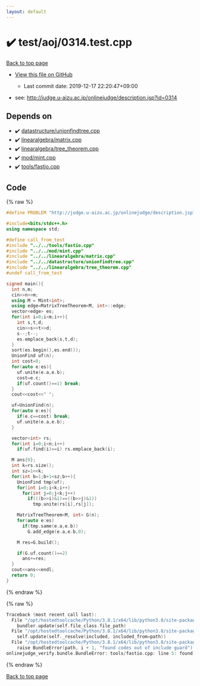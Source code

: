 ```yaml
---
layout: default
---
```


<!-- mathjax config similar to math.stackexchange -->
<script type="text/javascript" async
  src="https://cdnjs.cloudflare.com/ajax/libs/mathjax/2.7.5/MathJax.js?config=TeX-MML-AM_CHTML">
</script>
<script type="text/x-mathjax-config">
  MathJax.Hub.Config({
    TeX: { equationNumbers: { autoNumber: "AMS" }},
    tex2jax: {
      inlineMath: [ ['$','$'] ],
      processEscapes: true
    },
    "HTML-CSS": { matchFontHeight: false },
    displayAlign: "left",
    displayIndent: "2em"
  });
</script>

<script type="text/javascript" src="https://cdnjs.cloudflare.com/ajax/libs/jquery/3.4.1/jquery.min.js"></script>
<script src="https://cdn.jsdelivr.net/npm/jquery-balloon-js@1.1.2/jquery.balloon.min.js" integrity="sha256-ZEYs9VrgAeNuPvs15E39OsyOJaIkXEEt10fzxJ20+2I=" crossorigin="anonymous"></script>
<script type="text/javascript" src="../../../assets/js/copy-button.js"></script>
<link rel="stylesheet" href="../../../assets/css/copy-button.css" />


# :heavy_check_mark: test/aoj/0314.test.cpp

<a href="../../../index.html">Back to top page</a>

* <a href="{{ site.github.repository_url }}/blob/master/test/aoj/0314.test.cpp">View this file on GitHub</a>
    - Last commit date: 2019-12-17 22:20:47+09:00


* see: <a href="http://judge.u-aizu.ac.jp/onlinejudge/description.jsp?id=0314">http://judge.u-aizu.ac.jp/onlinejudge/description.jsp?id=0314</a>


## Depends on

* :heavy_check_mark: <a href="../../../library/datastructure/unionfindtree.cpp.html">datastructure/unionfindtree.cpp</a>
* :heavy_check_mark: <a href="../../../library/linearalgebra/matrix.cpp.html">linearalgebra/matrix.cpp</a>
* :heavy_check_mark: <a href="../../../library/linearalgebra/tree_theorem.cpp.html">linearalgebra/tree_theorem.cpp</a>
* :heavy_check_mark: <a href="../../../library/mod/mint.cpp.html">mod/mint.cpp</a>
* :heavy_check_mark: <a href="../../../library/tools/fastio.cpp.html">tools/fastio.cpp</a>


## Code

<a id="unbundled"></a>
{% raw %}
```cpp
#define PROBLEM "http://judge.u-aizu.ac.jp/onlinejudge/description.jsp?id=0314"

#include<bits/stdc++.h>
using namespace std;

#define call_from_test
#include "../../tools/fastio.cpp"
#include "../../mod/mint.cpp"
#include "../../linearalgebra/matrix.cpp"
#include "../../datastructure/unionfindtree.cpp"
#include "../../linearalgebra/tree_theorem.cpp"
#undef call_from_test

signed main(){
  int n,m;
  cin>>n>>m;
  using M = Mint<int>;
  using edge=MatrixTreeTheorem<M, int>::edge;
  vector<edge> es;
  for(int i=0;i<m;i++){
    int s,t,d;
    cin>>s>>t>>d;
    s--;t--;
    es.emplace_back(s,t,d);
  }
  sort(es.begin(),es.end());
  UnionFind uf(n);
  int cost=0;
  for(auto e:es){
    uf.unite(e.a,e.b);
    cost=e.c;
    if(uf.count()==1) break;
  }
  cout<<cost<<" ";

  uf=UnionFind(n);
  for(auto e:es){
    if(e.c==cost) break;
    uf.unite(e.a,e.b);
  }

  vector<int> rs;
  for(int i=0;i<n;i++)
    if(uf.find(i)==i) rs.emplace_back(i);

  M ans{0};
  int k=rs.size();
  int sz=1<<k;
  for(int b=1;b+1<sz;b++){
    UnionFind tmp(uf);
    for(int i=0;i<k;i++)
      for(int j=0;j<k;j++)
        if(((b>>i)&1)==((b>>j)&1))
          tmp.unite(rs[i],rs[j]);

    MatrixTreeTheorem<M, int> G(n);
    for(auto e:es)
      if(tmp.same(e.a,e.b))
        G.add_edge(e.a,e.b,0);

    M res=G.build();

    if(G.uf.count()==2)
      ans+=res;
  }
  cout<<ans<<endl;
  return 0;
}

```
{% endraw %}

<a id="bundled"></a>
{% raw %}
```cpp
Traceback (most recent call last):
  File "/opt/hostedtoolcache/Python/3.8.1/x64/lib/python3.8/site-packages/onlinejudge_verify/docs.py", line 340, in write_contents
    bundler.update(self.file_class.file_path)
  File "/opt/hostedtoolcache/Python/3.8.1/x64/lib/python3.8/site-packages/onlinejudge_verify/bundle.py", line 154, in update
    self.update(self._resolve(included, included_from=path))
  File "/opt/hostedtoolcache/Python/3.8.1/x64/lib/python3.8/site-packages/onlinejudge_verify/bundle.py", line 123, in update
    raise BundleError(path, i + 1, "found codes out of include guard")
onlinejudge_verify.bundle.BundleError: tools/fastio.cpp: line 5: found codes out of include guard

```
{% endraw %}

<a href="../../../index.html">Back to top page</a>

